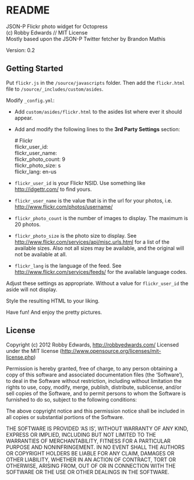 # README #

JSON-P Flickr photo widget for Octopress  
(c) Robby Edwards // MIT License  
Mostly based upon the JSON-P Twitter fetcher by Brandon Mathis  

Version: 0.2

## Getting Started #

Put `flickr.js` in the `/source/javascripts` folder. Then add the `flickr.html` file to `/source/_includes/custom/asides`.

Modify `_config.yml`:

- Add `custom/asides/flickr.html` to the asides list where ever it should appear.
- Add and modify the following lines to the **3rd Party Settings** section:

    \# Flickr  
    flickr_user_id:  
    flickr_user_name:         
    flickr_photo_count: 9  
    flickr_photo_size: s  
    flickr_lang: en-us

- `flickr_user_id` is your Flickr NSID. Use something like http://idgettr.com/ to find yours.
- `flickr_user_name` is the value that is in the url for your photos, i.e. http://www.flickr.com/photos/username/
- `flickr_photo_count` is the number of images to display. The maximum is 20 photos.
- `flickr_photo_size` is the photo size to display. See http://www.flickr.com/services/api/misc.urls.html for a list of the available sizes. Also not all sizes may be available, and the original will not be available at all.
- `flickr_lang` is the language of the feed. See http://www.flickr.com/services/feeds/ for the available language codes.

Adjust these settings as appropriate. Without a value for `flickr_user_id` the aside will not display.

Style the resulting HTML to your liking.

Have fun! And enjoy the pretty pictures.


## License #

Copyright (c) 2012 Robby Edwards, http://robbyedwards.com/
Licensed under the MIT license (http://www.opensource.org/licenses/mit-license.php)

Permission is hereby granted, free of charge, to any person obtaining a copy of this software and associated documentation files (the ‘Software’), to deal in the Software without restriction, including without limitation the rights to use, copy, modify, merge, publish, distribute, sublicense, and/or sell copies of the Software, and to permit persons to whom the Software is furnished to do so, subject to the following conditions:

The above copyright notice and this permission notice shall be included in all copies or substantial portions of the Software.

THE SOFTWARE IS PROVIDED ‘AS IS’, WITHOUT WARRANTY OF ANY KIND, EXPRESS OR IMPLIED, INCLUDING BUT NOT LIMITED TO THE WARRANTIES OF MERCHANTABILITY, FITNESS FOR A PARTICULAR PURPOSE AND NONINFRINGEMENT. IN NO EVENT SHALL THE AUTHORS OR COPYRIGHT HOLDERS BE LIABLE FOR ANY CLAIM, DAMAGES OR OTHER LIABILITY, WHETHER IN AN ACTION OF CONTRACT, TORT OR OTHERWISE, ARISING FROM, OUT OF OR IN CONNECTION WITH THE SOFTWARE OR THE USE OR OTHER DEALINGS IN THE SOFTWARE.
